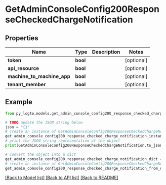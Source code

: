 # GetAdminConsoleConfig200ResponseCheckedChargeNotification


## Properties

Name | Type | Description | Notes
------------ | ------------- | ------------- | -------------
**token** | **bool** |  | [optional] 
**api_resource** | **bool** |  | [optional] 
**machine_to_machine_app** | **bool** |  | [optional] 
**tenant_member** | **bool** |  | [optional] 

## Example

```python
from py_logto.models.get_admin_console_config200_response_checked_charge_notification import GetAdminConsoleConfig200ResponseCheckedChargeNotification

# TODO update the JSON string below
json = "{}"
# create an instance of GetAdminConsoleConfig200ResponseCheckedChargeNotification from a JSON string
get_admin_console_config200_response_checked_charge_notification_instance = GetAdminConsoleConfig200ResponseCheckedChargeNotification.from_json(json)
# print the JSON string representation of the object
print(GetAdminConsoleConfig200ResponseCheckedChargeNotification.to_json())

# convert the object into a dict
get_admin_console_config200_response_checked_charge_notification_dict = get_admin_console_config200_response_checked_charge_notification_instance.to_dict()
# create an instance of GetAdminConsoleConfig200ResponseCheckedChargeNotification from a dict
get_admin_console_config200_response_checked_charge_notification_from_dict = GetAdminConsoleConfig200ResponseCheckedChargeNotification.from_dict(get_admin_console_config200_response_checked_charge_notification_dict)
```
[[Back to Model list]](../README.md#documentation-for-models) [[Back to API list]](../README.md#documentation-for-api-endpoints) [[Back to README]](../README.md)


